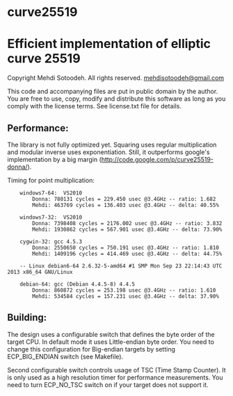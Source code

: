 # curve25519
Efficient implementation of elliptic curve 25519
================================================

Copyright Mehdi Sotoodeh.  All rights reserved.
<mehdisotoodeh@gmail.com>

This code and accompanying files are put in public domain by the author.
You are free to use, copy, modify and distribute this software as long
as you comply with the license terms. See license.txt file for details.


Performance:
------------
The library is not fully optimized yet. Squaring uses regular multiplication
and modular inverse uses exponentiation. Still, it outperforms google's 
implementation by a big margin (http://code.google.com/p/curve25519-donna/).

Timing for point multiplication:
```
    windows7-64:  VS2010
        Donna: 780131 cycles = 229.450 usec @3.4GHz -- ratio: 1.682
        Mehdi: 463769 cycles = 136.403 usec @3.4GHz -- delta: 40.55%

    windows7-32:  VS2010
        Donna: 7398408 cycles = 2176.002 usec @3.4GHz -- ratio: 3.832
        Mehdi: 1930862 cycles = 567.901 usec @3.4GHz -- delta: 73.90%

    cygwin-32: gcc 4.5.3
        Donna: 2550650 cycles = 750.191 usec @3.4GHz -- ratio: 1.810
        Mehdi: 1409196 cycles = 414.469 usec @3.4GHz -- delta: 44.75%
                    
    -- Linux debian6-64 2.6.32-5-amd64 #1 SMP Mon Sep 23 22:14:43 UTC 2013 x86_64 GNU/Linux

    debian-64: gcc (Debian 4.4.5-8) 4.4.5
        Donna: 860872 cycles = 253.198 usec @3.4GHz -- ratio: 1.610
        Mehdi: 534584 cycles = 157.231 usec @3.4GHz -- delta: 37.90%
```

Building:
---------
The design uses a configurable switch that defines the byte order of the
target CPU. In default mode it uses Little-endian byte order. You need to
change this configuration for Big-endian targets by setting ECP_BIG_ENDIAN
switch (see Makefile).

Second configurable switch controls usage of TSC (Time Stamp Counter). It is
only used as a high resolution timer for performance measurements. You need 
to turn ECP_NO_TSC switch on if your target does not support it.
